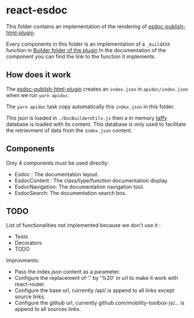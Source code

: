 # react-esdoc

This folder contains an implementation of the rendering of [esdoc-publish-html-plugin](https://github.com/esdoc/esdoc-plugins/blob/2de5022baa569785a189056a99acd1d7ca8284b7/esdoc-publish-html-plugin).

Every components in this folder is an implementation of a `_buildXXX` function in [Builder folder of the plugin](https://github.com/esdoc/esdoc-plugins/tree/2de5022baa569785a189056a99acd1d7ca8284b7/esdoc-publish-html-plugin/src/Builder)
In the documentation of the component you can find the link to the function it implements.

## How does it work

The [esdoc-publish-html-plugin](https://github.com/esdoc/esdoc-plugins/blob/2de5022baa569785a189056a99acd1d7ca8284b7/esdoc-publish-html-plugin) creates an `index.json` in `apidoc/index.json` when we run `yarn apidoc`.

The `yarn apidoc` task copy automatically this `index.json` in this folder.

This json is loaded in `./DocBuilderUtils.js` then a in memory [taffy](http://taffydb.com/) database is loaded with its content.
This database is only used to facilitate the retrievment of data from the `ìndex.json` content.

## Components

Only 4 components must be used directly:

- Esdoc : The documentation layout.
- EsdocContent : The class/type/function documentation display.
- EsdocNavigation: The documentation navigation tool.
- EsdocSearch: The documentation search box.

## TODO

List of functionalities not implemented because we don't use it :

- Tests
- Decorators
- TODO

Improvments:

- Pass the index.json content as a parameter.
- Configure the replacement of '.' by '%20' in url to make it work with react-router.
- Configure the base url, currently /api/ is append to all links except source links.
- Configure the github url, currently github.com/mobility-toolbox-js/... is append to all sources links.
